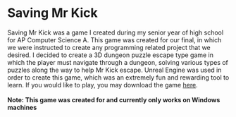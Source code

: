 # Saving Mr Kick
<p>
  Saving Mr Kick was a game I created during my senior year of high school for AP Computer Science A. This game was created for our final, in which we were instructed to create any programming related project that we desired. I decided to create a 3D dungeon puzzle escape type game in which the player must navigate through a dungeon, solving various types of puzzles along the way to help Mr Kick escape. Unreal Engine was used in order to create this game, which was an extremely fun and rewarding tool to learn. If you would like to play, you may download the game <a href="https://drive.google.com/drive/folders/1l2S33-1E0nlU2vUqkRjtxcnM3eZJ8Sk7?usp=drive_link">here</a>. <br> <br>
<strong>Note: This game was created for and currently only works on Windows machines</strong>
</p>
